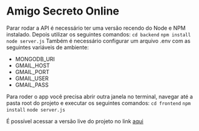 # Amigo Secreto Online

Parar rodar a API é necessário ter uma versão recendo do Node e NPM instalado. Depois utilizar os seguintes comandos:
`cd backend`
`npm install`
`node server.js`
Também é necessário configurar um arquivo .env com as seguintes variáveis de ambiente:

- MONGODB_URI
- GMAIL_HOST
- GMAIL_PORT
- GMAIL_USER
- GMAIL_PASS

Para roder o app você precisa abrir outra janela no terminal, navegar até a pasta root do projeto e executar os seguintes comandos:
`cd frontend`
`npm install`
`node server.js`

É possível acessar a versão live do projeto no link [aqui](https://rest-countries-bnrosa.netlify.app/)